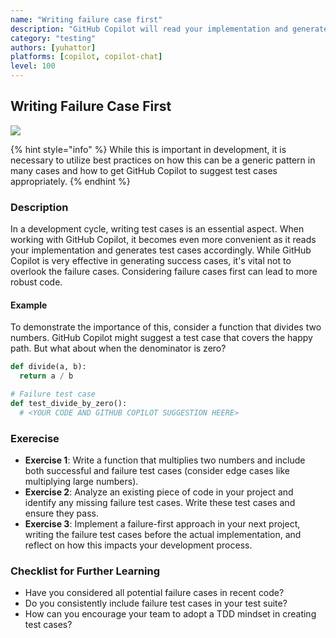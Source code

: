 ```yaml
---
name: "Writing failure case first"
description: "GitHub Copilot will read your implementation and generate a test case based on it. It tends to generate a test case for the success case. Be careful not to forget the failure case."
category: "testing"
authors: [yuhattor] 
platforms: [copilot, copilot-chat]
level: 100
---
```


## Writing Failure Case First

<img src="https://img.shields.io/badge/Lv0-Pattern_Idea-blueviolet">

{% hint style="info" %}
While this is important in development, it is necessary to utilize best practices on how this can be a generic pattern in many cases and how to get GitHub Copilot to suggest test cases appropriately.
{% endhint %}

### Description

In a development cycle, writing test cases is an essential aspect. When working with GitHub Copilot, it becomes even more convenient as it reads your implementation and generates test cases accordingly. While GitHub Copilot is very effective in generating success cases, it's vital not to overlook the failure cases. Considering failure cases first can lead to more robust code.

#### Example

To demonstrate the importance of this, consider a function that divides two numbers. GitHub Copilot might suggest a test case that covers the happy path. But what about when the denominator is zero?

```python
def divide(a, b):
  return a / b

# Failure test case
def test_divide_by_zero():
  # <YOUR CODE AND GITHUB COPILOT SUGGESTION HEERE>
```

### Exerecise

- **Exercise 1**: Write a function that multiplies two numbers and include both successful and failure test cases (consider edge cases like multiplying large numbers).
- **Exercise 2**: Analyze an existing piece of code in your project and identify any missing failure test cases. Write these test cases and ensure they pass.
- **Exercise 3**: Implement a failure-first approach in your next project, writing the failure test cases before the actual implementation, and reflect on how this impacts your development process.

### Checklist for Further Learning

- Have you considered all potential failure cases in recent code?
- Do you consistently include failure test cases in your test suite?
- How can you encourage your team to adopt a TDD mindset in creating test cases?
